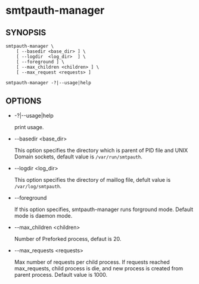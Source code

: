 # smtpauth-manager

## SYNOPSIS

    smtpauth-manager \
        [ --basedir <base_dir> ] \
        [ --logdir  <log_dir>  ] \
        [ --foreground ] \
        [ --max_children <children> ] \
        [ --max_request <requests> ]

    smtpauth-manager -?|--usage|help

## OPTIONS

*    -?|--usage|help

     print usage.

*    --basedir \<base_dir\>

     This option specifies the directory which is parent of PID file and UNIX Domain sockets,
     default value is `/var/run/smtpauth`.

*    --logdir \<log_dir\>

     This option specifies the directory of maillog file, defult value is `/var/log/smtpauth`.

*    --foreground

     If this option specifies, smtpauth-manager runs forground mode. Default mode is daemon mode.

*    --max_children \<children\>

     Number of Preforked process, defaut is 20.

*    --max_requests \<requests\>

     Max number of requests per child process. If requests reached max_requests, child process is die, and new process is created from parent process. Default value is 1000.
